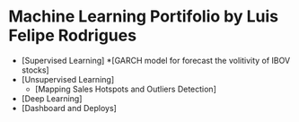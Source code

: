# Machine Learning Portifolio by Luis Felipe Rodrigues

<!--ts-->
   * [Supervised Learning]
      *[GARCH model for forecast the volitivity of IBOV stocks]
   * [Unsupervised Learning]
      * [Mapping Sales Hotspots and Outliers Detection]
   * [Deep Learning]
   * [Dashboard and Deploys]
<!--te-->
